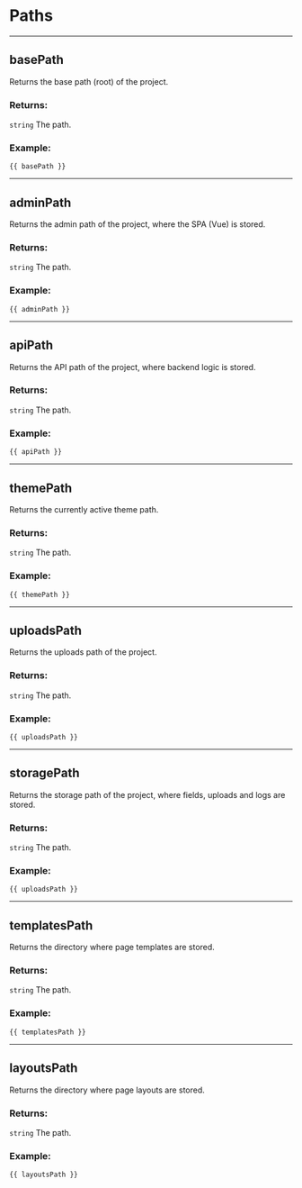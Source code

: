 # Paths


___

## basePath

Returns the base path (root) of the project.

### Returns:

`string` The path.

### Example:

```gotemplate
{{ basePath }}
```

___

## adminPath

Returns the admin path of the project, where the SPA (Vue) is stored.

### Returns:

`string` The path.

### Example:

```gotemplate
{{ adminPath }}
```

___

## apiPath

Returns the API path of the project, where backend logic is stored.

### Returns:

`string` The path.

### Example:

```gotemplate
{{ apiPath }}
```

___

## themePath

Returns the currently active theme path.

### Returns:

`string` The path.

### Example:

```gotemplate
{{ themePath }}
```

___

## uploadsPath

Returns the uploads path of the project.

### Returns:

`string` The path.

### Example:

```gotemplate
{{ uploadsPath }}
```

___

## storagePath

Returns the storage path of the project, where fields, uploads and logs are stored.

### Returns:

`string` The path.

### Example:

```gotemplate
{{ uploadsPath }}
```

___

## templatesPath

Returns the directory where page templates are stored.

### Returns:

`string` The path.

### Example:

```gotemplate
{{ templatesPath }}
```

___

## layoutsPath

Returns the directory where page layouts are stored.

### Returns:

`string` The path.

### Example:

```gotemplate
{{ layoutsPath }}
```
